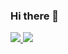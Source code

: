 ### Hi there 👋

<div align="left">
  <a href="https://github.com/stephanJoao">
  <img heigth="120em" src="https://github-readme-stats.vercel.app/api?username=stephanJoao&count_private=true&show_icons=true&include_all_commits=true&bg_color=0d1117&title_color=f0f6fc&text_color=8b949e&icon_color=58a6ff&border_color=30363d"/>
  <img heigth="120em" src="https://github-readme-stats.vercel.app/api/top-langs/?username=stephanJoao&layout=compact&langs_count=10&bg_color=0d1117&title_color=f0f6fc&text_color=8b949e&border_color=30363d"/>
</div>

<!--
**stephanJoao/stephanJoao** is a ✨ _special_ ✨ repository because its `README.md` (this file) appears on your GitHub profile.

Here are some ideas to get you started:

- 🔭 I’m currently working on ...
- 🌱 I’m currently learning ...
- 👯 I’m looking to collaborate on ...
- 🤔 I’m looking for help with ...
- 💬 Ask me about ...
- 📫 How to reach me: ...
- 😄 Pronouns: ...
- ⚡ Fun fact: ...
-->
